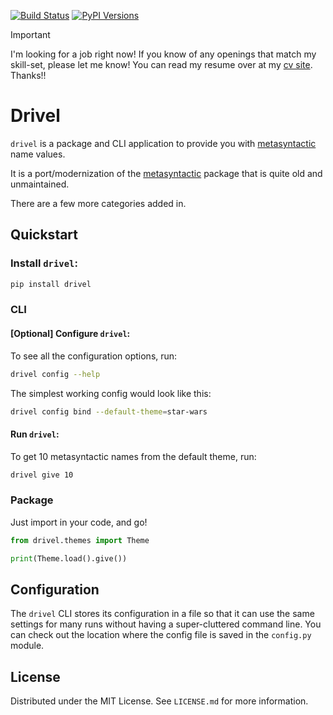 [![Build Status](https://github.com/dusktreader/drivel/actions/workflows/push.yaml/badge.svg)](https://github.com/dusktreader/drivel/actions/workflows/push.yaml)
[![PyPI Versions](https://img.shields.io/pypi/v/drivel?style=plastic&label=pypi-version)](https://img.shields.io/pypi/v/drivel?style=plastic&label=pypi-version)

> [!IMPORTANT]
> I'm looking for a job right now! If you know of any openings that match my skill-set,
> please let me know! You can read my resume over at my
> [cv site](https://cv.dusktreader.dev). Thanks!!

# Drivel

[//]: # (Add an asciicast)

`drivel` is a package and CLI application to provide you with
[metasyntactic](https://en.wikipedia.org/wiki/Metasyntactic_variable) name values.

It is a port/modernization of the [metasyntactic](https://github.com/ask/metasyntactic) package that is quite old and
unmaintained.

There are a few more categories added in.


## Quickstart

### Install `drivel`:

```bash
pip install drivel
```

### CLI

#### [Optional] Configure `drivel`:

To see all the configuration options, run:

```bash
drivel config --help
```

The simplest working config would look like this:

```bash
drivel config bind --default-theme=star-wars
```

#### Run `drivel`:

To get 10 metasyntactic names from the default theme, run:

```bash
drivel give 10
```


### Package

Just import in your code, and go!

```python
from drivel.themes import Theme

print(Theme.load().give())
```

## Configuration

The `drivel` CLI stores its configuration in a file so that it can use
the same settings for many runs without having a super-cluttered command line. You can
check out the location where the config file is saved in the `config.py` module.

[//]: # (Add documentation for the config subcommands here in the vein of smart-letters)
[//]: # (Add documentation for the other subcommands here in the vein of smart-letters)


## License

Distributed under the MIT License. See `LICENSE.md` for more information.
